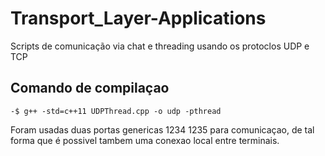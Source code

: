 # Transport_Layer-Applications


Scripts de comunicação via chat e threading usando os protoclos UDP e TCP


## Comando de compilaçao

    -$ g++ -std=c++11 UDPThread.cpp -o udp -pthread

Foram usadas duas portas genericas 1234 1235 para comunicaçao, 
de tal forma que é possivel tambem uma conexao local entre terminais.

